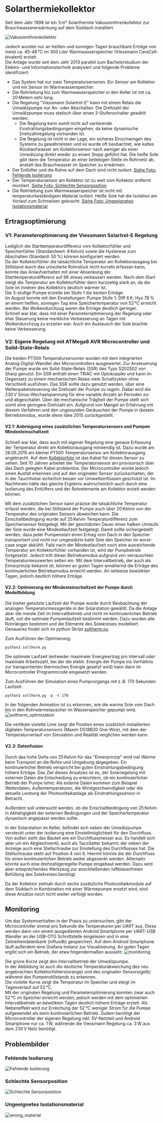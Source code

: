 # Solarthermiekollektor
Seit dem Jahr 1998 ist ein 3 m² Solarthermie Vakuumröhrenkollektor zur Brauchwassererwärmung auf dem Süddach installiert.

![Vakuumröhrenkollektor](img/collector.jpg "Vakuumröhrenkollektor")

Jedoch wurden nur an heißen und sonnigen Tagen brauchbare Erträge von meist ca. 45-48 °C im 300 Liter Warmwasserspeicher (Viessmann CeraCell-bivalent) erzielt.  
Die Anlage wurde seit dem Jahr 2013 parallel zum Bachelorstudium der Elektro- und Informationstechnik analysiert und folgende Probleme identifiziert:
* Das System hat nur zwei Temperatursensoren. Ein Sensor am Kollektor und ein Sensor im Warmwasserspeicher. 
* Die Rohrleitung bis zum Warmwasserspeicher in den Keller ist mit ca. 20 Metern sehr lang.
* Die Regelung "Viessmann Solartrol-E" kann mit einem Relais die Umwälzpumpe nur An- oder Abschalten. Die Drehzahl der Umwälzpumpe muss statisch über einen 3-Stufenschalter gewählt werden.
   * Die Regelung kann somit nicht auf variierende Einstrahlungsbedingungen eingehen, da keine dynamische Drehzahlregelung vorhanden ist.
   * Die Regelung ist nicht in der Lage, ein sicheres Einschwingen des Systems zu gewährleisten und es wurde oft beobachtet, wie kaltes Rücklaufwasser am Kollektorsensor nach weniger als einer Umwälzung direkt wieder zu einem Stopp geführt hat. Die heiße Sole gibt dann die Temperatur an einer beliebigen Stelle im Rohrnetz ab, anstatt das Brauchwasser im Speicher zu erwärmen.
* Der Entlüfter und die Rohre auf dem Dach sind nicht isoliert. [Siehe Foto: Fehlende Isolierung](#fehlende-isolierung)
* Der Temperatursensor am Kollektor ist zu weit vom Kollektor entfernt montiert.  [Siehe Foto: Schlechte Sensorposition](#schlechte-sensorposition)
* Die Rohrleitung zum Warmwasserspeicher ist nicht mit temperaturbeständigem Material isoliert. Heiße Sole hat die Isolation am Vorlauf zum Schmelzen gebracht. [Siehe Foto: Ungeeignetes Isolationsmaterial](#ungeeignetes-isolationsmaterial)


## Ertragsoptimierung

### V1: Parameteroptimierung der Viessmann Solartrol-E Regelung
Lediglich die Starttemperaturdifferenz vom Kollektorfühler und Speicherfühler (Standardwert: 8 Kelvin) sowie die Hysterese zum Abschalten (Standard: 50 %) können konfiguriert werden.  
Da der Kollektorfühler die tatsächliche Temperatur am Kollektorausgang bei Stillstand durch das unisolierte Rohrstück nicht korrekt erfassen kann, konnte das Anlaufverhalten mit einer Absenkung der Starttemperaturdifferenz auf 6K etwas verbessert werden. Nach dem Start steigt die Temperatur am Kollektorfühler dann kurzzeitig stark an, da die Sole im Inneren des Kollektors deutlich wärmer ist.  
Die 3-stufige Pumpe erzielte bei Stufe 1 die besten Erträge.  
Im August konnte mit den Einstellungen: Pumpe Stufe 1; Diff 6 K; Hys 78 % an einem heißen, sonnigen Tag eine Speichertemperatur von 52 °C erreicht werden. Bei Wolkendurchzug waren die Erträge deutlich geringer.  
Schnell war klar, dass mit einer Parameteroptimierung der Regelung oder eher Steuerung keine merkliche Verbesserung an Tagen mit Wolkendurchzug zu erzielen war. Auch ein Austausch der Sole brachte keine Verbesserung.

### V2: Eigene Regelung mit ATMega8 AVR Microcontroller und Solid-State-Relais 
Die beiden PT500 Temperatursensoren wurden mit dem integrierten Analog-Digital-Wandler des Microcontrollers ausgewertet. Zur Ansteuerung der Pumpe wurde ein Solid-State-Relais (SSR) des Typs S202S02 von Sharp genutzt. Ein SSR enthält einen TRIAC mit Optokoppler und kann im Gegensatz zu einem mechanischen Relais viele Schaltzyklen ohne Verschleiß ausführen. Das SSR sollte dazu genutzt werden, über eine Wellenpaketsteuerung die Drehzahl der Pumpe zu regeln. Dabei wird die 230 V Sinus-Wechselspannung für eine variable Anzahl an Perioden zu- und abgeschaltet. Über die mechanische Trägheit der Pumpe stellt sich somit eine geringere Drehzahl ein. Aufgrund von Mangel an Erfahrung mit diesem Verfahren und den ungesunden Geräuschen der Pumpe in diesem Betriebsmodus, wurde diese Idee 2015 zurückgestellt.

#### V2.1: Anbringung eines zusätzlichen Temperatursensors und Pumpen Mindesteinschaltzeit
Schnell war klar, dass auch mit eigener Regelung eine genaue Erfassung der Temperatur direkt am Kollektorausgang notwendig ist. Dazu wurde am 26.05.2015 ein kleiner PT500 Temperatursensor am Kollektorausgang angebracht. Auf dem [Kollektorfoto](#solarthermiekollektor) ist das Kabel für diesen Sensor zu sehen. Seit 10 Jahren arbeitet der Temperatursensor am provisorisch über das Dach gelegten Kabel problemlos. Der Microcontroller würde jedoch einen Ausfall erkennen und auf den originalen Sensor zurückschalten, der in der Tauchhülse sicherlich besser vor Umwelteinflüssen geschützt ist. Im Nachhinein hätte das gleiche Ergebnis wahrscheinlich auch durch eine Isolierung des Entlüfters und der Rohrelemente am Kollektor erzielt werden können.

Mit dem zusätzlichen Sensor kann präzise die tatsächliche Temperatur erfasst werden, die bei Stillstand der Pumpe auch über 20 Kelvin von der Temperatur des originalen Sensors abweichen kann. Die Einschaltbedingung wurde auf 25 Kelvin Temperaturdifferenz zum Speichersensor festgelegt. Mit der geschätzten Dauer eines halben Umlaufs der Sole wurde eine Mindestlaufzeit festgelegt. Damit sollte sichergestellt werden, dass jeder Pumpenstart einen Ertrag vom Dach in den Speicher transportiert und nicht nur umgewälzte kalte Sole den Speicher im worst-case sogar abkühlt. Falls nach der Mindestlaufzeit noch eine ausreichende Temperatur am Kollektorfühler vorhanden ist, wird der Pumpbetrieb fortgesetzt. Jedoch tritt dieser Betriebsmodus aufgrund von verrauschten Temperaturmesswerten selten ein. Mit dem Intervallbetrieb, der auch als Eimerprinzip bekannt ist, können an guten Tagen annähernd die Erträge des kontinuierlichen Betriebsmodus erreicht werden. An teilweise bewölkten Tagen, jedoch deutlich höhere Erträge.

#### V2.2: Optimierung der Mindesteinschaltzeit der Pumpe durch Modellbildung
Die bisher genutzte Laufzeit der Pumpe wurde durch Beobachtung der analogen Temperaturmessgeräte in der Solarstation gewählt. Da die Anlage aber die meiste Zeit im Intervallbetrieb und nicht im kontinuierlichen Betrieb läuft, soll die optimale Pumpenlaufzeit bestimmt werden. Dazu wurden alle Rohrlängen bestimmt und die Elemente des Solekreises modelliert. Genaueres findet sich im python Skript [soltherm.py](soltherm.py).

Zum Ausführen der Optimierung:
```
python3 soltherm.py
```
Die optimale Laufzeit (entweder maximaler Energieertrag pro Intervall oder maximale Arbeitszahl, bei der die elektr. Energie der Pumpe ins Verhältnis zur transportierten thermischen Energie gesetzt wird) kann dann im Microcontroller Programmcode eingesetzt werden.

Zum Ausführen der Simulation eines Pumpvorgangs mit z. B. 170 Sekunden Laufzeit:
```
python3 soltherm.py -p -t 170
```
In der folgenden Animation ist zu erkennen, wie die warme Sole vom Dach bis in den Rohrwärmetauscher im Wasserspeicher gepumpt wird.
![soltherm_optimization](img/soltherm_optimization.gif "Optimierung der Pumpenlaufzeit")

Die vertikale violette Linie zeigt die Position eines zusätzlich installierten digitalen Temperatursensors (Maxim DS18B20 One-Wire), mit dem der Temperaturverlauf von Simulation und Realität verglichen werden kann. 

#### V2.3: Datenfusion
Durch das hohe Delta von 25 Kelvin für das "Eimerprinzip" wird viel Wärme beim Transport an die Rohre und Umgebung abgegeben. Ein kontinuierlicher Betrieb verspricht bei guten Einstrahlungsbedingung höhere Erträge. Das Ziel dieses Ansatzes ist es, der Solarregelung mit externen Daten die Entscheidung zu erleichtern, ob ein kontinuierlicher Betrieb der Pumpe lohnt. Als externe Daten kommen zum Beispiel Wetterdaten, Außentemperaturen, die Windgeschwindigkeit oder die aktuelle Leistung der Photovoltaikanlage als Einstrahlungssensor in Betracht.

Außerdem soll untersucht werden, ob die Einschaltbedingung von 25 Kelvin in Abhängigkeit der externen Bedingungen und der Speichertemperatur dynamisch angepasst werden sollte.

In der Solarstation im Keller, befindet sich neben der Umwälzpumpe versteckt unter der Isolierung eine Einstellmöglichkeit für den Durchfluss. Von außen sieht das Bauteil wie ein Durchflussmesser aus. Es handelt sich aber um ein Abgleichventil, auch als TacoSetter bekannt, der neben der Anzeige auch eine Stellschraube zur Einstellung des Durchflusses hat. Die Stellschraube steht auf Position 4 von 6. Hiermit könnte die der Durchfluss für einen kontinuierlichen Betrieb weiter abgesenkt werden. Alternativ könnte auch eine drehzahlgeregelte Pumpe eingebaut werden. Dazu wird aber entsprechendes Werkzeug zur anschließenden luftblasenfreien Befüllung des Solekreises benötigt.

Da der Kollektor zeitnah durch sechs zusätzliche Photovoltaikmodule auf dem Süddach in Kombination mit einer Wärmepumpe ersetzt wird, sind diese Ansätze noch nicht weiter verfolgt worden.


## Monitoring
Um das Systemverhalten in der Praxis zu untersuchen, gibt der Microcontroller einmal pro Sekunde die Temperaturen per UART aus. Diese werden dann von einem ausgedienten Android Smartphone per UART-USB Wandler an der USB-OTG Schnittstelle eingelesen und in eine Zeitreihendatenbank (influxdb) gespeichert. Auf dem Android Smartphone läuft außerdem eine Grafana Instanz zur Visualisierung.
An guten Tagen ergibt sich ein Betrieb, der etwa folgendermaßen aussieht:
![monitoring](img/grafana_log.png "Monitoring über Grafana")

Die grüne Kurze zeigt den Intervallbetrieb der Umwälzpumpe.  
In der Abbildung ist auch die deutliche Temperaturabweichung des neu angebrachten Kollektorfühlers(orange) und des originalen Sensors(gelb) während des Pumpenstillstands zu erkennen.  
Die violette Kurve zeigt die Temperatur im Speicher und steigt im Tagesverlauf auf 52 °C.  
Mit der originalen Regelung und Parameteroptimierung konnten zwar auch 52 °C im Speicher erreicht werden, jedoch werden mit dem optimierten Intervallbetrieb an bewölkten Tagen deutlich höhere Erträge erzielt. Als Nebeneffekt wird zur Erreichung der 52 °C weniger Strom für die Pumpe aufgewendet als beim kontinuierlichen Betrieb. Zudem benötigt der Microcontroller der eigenen Regelung inkl. 5V-Netzteil und Android Smartphone nur ca. 1 W, währende die Viessmann Regelung ca. 3 W aus dem 230 V Netz benötigt.


## Problembilder

### Fehlende Isolierung
![Fehlende Isolierung][no_insulation]

[no_insulation]: img/no_insulation_20140530_182740.jpg

### Schlechte Sensorposition
![Schlechte Sensorposition][img_bad_sensorposition]

[img_bad_sensorposition]: img/bad_sensorposition_20140530_175654.jpg

### Ungeeignetes Isolationsmaterial
![wrong_material](img/wrong_material_20140530_123618.jpg "Ungeeignetes Isolationsmaterial")

